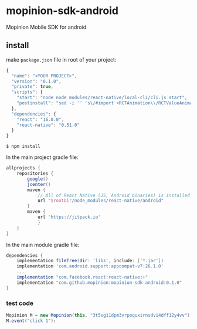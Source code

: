 # mopinion-sdk-android
Mopinion Mobile SDK for android

## install

make `package.json` file in root of your project:

```javascript
{
  "name": "<YOUR PROJECT>",
  "version": "0.1.0",
  "private": true,
  "scripts": {
    "start": "node node_modules/react-native/local-cli/cli.js start",
	"postinstall": "sed -i '' 's\/#import <RCTAnimation\\/RCTValueAnimatedNode.h>\/#import \"RCTValueAnimatedNode.h\"\/' ./node_modules/react-native/Libraries/NativeAnimation/RCTNativeAnimatedNodesManager.h && sed -i '' 's#<fishhook/fishhook.h>#\"fishhook.h\"#g' ./node_modules/react-native/Libraries/WebSocket/RCTReconnectingWebSocket.m"
  },
  "dependencies": {
    "react": "16.0.0",
    "react-native": "0.51.0"
  }
}
```

`$ npm install`

In the main project gradle file:

```gradle
allprojects {
    repositories {
        google()
        jcenter()
        maven {
            // All of React Native (JS, Android binaries) is installed from npm
            url "$rootDir/node_modules/react-native/android"
        }
        maven { 
	        url 'https://jitpack.io' 
		    }
    }
}
```

In the main module gradle file:

```gradle
dependencies {
    implementation fileTree(dir: 'libs', include: ['*.jar'])
    implementation 'com.android.support:appcompat-v7:26.1.0'
    ...
    implementation "com.facebook.react:react-native:+"    
    implementation "com.github.mopinion:mopinion-sdk-android:0.1.0"
}
```
### test code
```java
Mopinion M = new Mopinion(this, "3t5sg11dpm3vrpoquxirnsdvi4dff12y4vv");
M.event("click 1");
```
